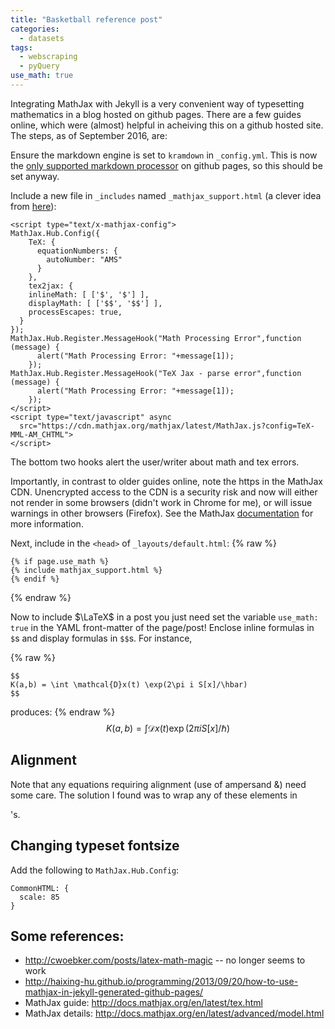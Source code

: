 ```yaml
---
title: "Basketball reference post"
categories:
  - datasets
tags:
  - webscraping
  - pyQuery
use_math: true
---
```


Integrating MathJax with Jekyll is a very convenient way of typesetting mathematics in a blog hosted on github pages. There are a few guides online, which were (almost) helpful in acheiving this on a github hosted site. The steps, as of September 2016, are:

Ensure the markdown engine is set to `kramdown` in `_config.yml`. This is now the [only supported markdown processor](https://help.github.com/articles/updating-your-markdown-processor-to-kramdown/) on github pages, so this should be set anyway.

Include a new file in `_includes` named `_mathjax_support.html` (a clever idea from [here](http://haixing-hu.github.io/programming/2013/09/20/how-to-use-mathjax-in-jekyll-generated-github-pages/)):

```
<script type="text/x-mathjax-config">
MathJax.Hub.Config({
    TeX: {
      equationNumbers: {
        autoNumber: "AMS"
      }
    },
    tex2jax: {
    inlineMath: [ ['$', '$'] ],
    displayMath: [ ['$$', '$$'] ],
    processEscapes: true,
  }
});
MathJax.Hub.Register.MessageHook("Math Processing Error",function (message) {
	  alert("Math Processing Error: "+message[1]);
	});
MathJax.Hub.Register.MessageHook("TeX Jax - parse error",function (message) {
	  alert("Math Processing Error: "+message[1]);
	});
</script>
<script type="text/javascript" async
  src="https://cdn.mathjax.org/mathjax/latest/MathJax.js?config=TeX-MML-AM_CHTML">
</script>
```
The bottom two hooks alert the user/writer about math and tex errors. 

Importantly, in contrast to older guides online, note the https in the MathJax CDN. Unencrypted access to the CDN is a security risk and now will either not render in some browsers (didn't work in Chrome for me), or will issue warnings in other browsers (Firefox). See the MathJax [documentation](http://docs.mathjax.org/en/latest/start.html#secure-access-to-the-cdn) for more information.

Next, include in the `<head>` of `_layouts/default.html`:
{% raw %}
```
{% if page.use_math %}
{% include mathjax_support.html %}
{% endif %}
```
{% endraw %}

Now to include $\LaTeX$ in a post you just need set the variable `use_math: true` in the YAML front-matter of the page/post! Enclose inline formulas in `$`s and display formulas in `$$`s. For instance,

{% raw %}
```
$$
K(a,b) = \int \mathcal{D}x(t) \exp(2\pi i S[x]/\hbar)
$$
```
produces:
{% endraw %}
$$
K(a,b) = \int \mathcal{D}x(t) \exp(2\pi i S[x]/\hbar)
$$

## Alignment

Note that any equations requiring alignment (use of ampersand &) need some care. The solution I found was to wrap any of these elements in <div>'s. 

## Changing typeset fontsize 

Add the following to `MathJax.Hub.Config`:

```
CommonHTML: {
  scale: 85
}
```

## Some references:

* http://cwoebker.com/posts/latex-math-magic -- no longer seems to work
* http://haixing-hu.github.io/programming/2013/09/20/how-to-use-mathjax-in-jekyll-generated-github-pages/
* MathJax guide: http://docs.mathjax.org/en/latest/tex.html
* MathJax details: http://docs.mathjax.org/en/latest/advanced/model.html
